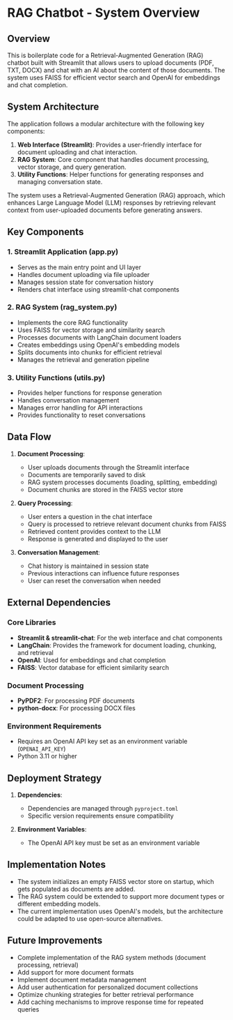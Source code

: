 # RAG Chatbot - System Overview

## Overview

This is boilerplate code for a Retrieval-Augmented Generation (RAG) chatbot built with Streamlit that allows users to upload documents (PDF, TXT, DOCX) and chat with an AI about the content of those documents. The system uses FAISS for efficient vector search and OpenAI for embeddings and chat completion.

## System Architecture

The application follows a modular architecture with the following key components:

1. **Web Interface (Streamlit)**: Provides a user-friendly interface for document uploading and chat interaction.
2. **RAG System**: Core component that handles document processing, vector storage, and query generation.
3. **Utility Functions**: Helper functions for generating responses and managing conversation state.

The system uses a Retrieval-Augmented Generation (RAG) approach, which enhances Large Language Model (LLM) responses by retrieving relevant context from user-uploaded documents before generating answers.

## Key Components

### 1. Streamlit Application (app.py)
- Serves as the main entry point and UI layer
- Handles document uploading via file uploader
- Manages session state for conversation history
- Renders chat interface using streamlit-chat components

### 2. RAG System (rag_system.py)
- Implements the core RAG functionality
- Uses FAISS for vector storage and similarity search
- Processes documents with LangChain document loaders
- Creates embeddings using OpenAI's embedding models
- Splits documents into chunks for efficient retrieval
- Manages the retrieval and generation pipeline

### 3. Utility Functions (utils.py)
- Provides helper functions for response generation
- Handles conversation management
- Manages error handling for API interactions
- Provides functionality to reset conversations

## Data Flow

1. **Document Processing**:
   - User uploads documents through the Streamlit interface
   - Documents are temporarily saved to disk
   - RAG system processes documents (loading, splitting, embedding)
   - Document chunks are stored in the FAISS vector store

2. **Query Processing**:
   - User enters a question in the chat interface
   - Query is processed to retrieve relevant document chunks from FAISS
   - Retrieved content provides context to the LLM
   - Response is generated and displayed to the user

3. **Conversation Management**:
   - Chat history is maintained in session state
   - Previous interactions can influence future responses
   - User can reset the conversation when needed

## External Dependencies

### Core Libraries
- **Streamlit & streamlit-chat**: For the web interface and chat components
- **LangChain**: Provides the framework for document loading, chunking, and retrieval
- **OpenAI**: Used for embeddings and chat completion
- **FAISS**: Vector database for efficient similarity search

### Document Processing
- **PyPDF2**: For processing PDF documents
- **python-docx**: For processing DOCX files

### Environment Requirements
- Requires an OpenAI API key set as an environment variable (`OPENAI_API_KEY`)
- Python 3.11 or higher

## Deployment Strategy

1. **Dependencies**:
   - Dependencies are managed through `pyproject.toml`
   - Specific version requirements ensure compatibility

2. **Environment Variables**:
   - The OpenAI API key must be set as an environment variable

## Implementation Notes

- The system initializes an empty FAISS vector store on startup, which gets populated as documents are added.
- The RAG system could be extended to support more document types or different embedding models.
- The current implementation uses OpenAI's models, but the architecture could be adapted to use open-source alternatives.

## Future Improvements

- Complete implementation of the RAG system methods (document processing, retrieval)
- Add support for more document formats
- Implement document metadata management
- Add user authentication for personalized document collections
- Optimize chunking strategies for better retrieval performance
- Add caching mechanisms to improve response time for repeated queries